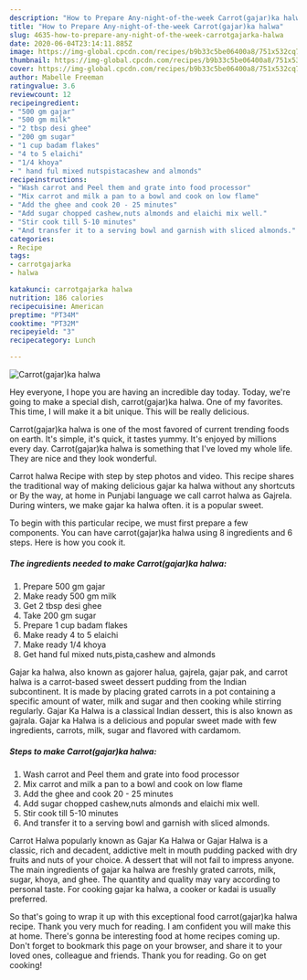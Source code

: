```yaml
---
description: "How to Prepare Any-night-of-the-week Carrot(gajar)ka halwa"
title: "How to Prepare Any-night-of-the-week Carrot(gajar)ka halwa"
slug: 4635-how-to-prepare-any-night-of-the-week-carrotgajarka-halwa
date: 2020-06-04T23:14:11.885Z
image: https://img-global.cpcdn.com/recipes/b9b33c5be06400a8/751x532cq70/carrotgajarka-halwa-recipe-main-photo.jpg
thumbnail: https://img-global.cpcdn.com/recipes/b9b33c5be06400a8/751x532cq70/carrotgajarka-halwa-recipe-main-photo.jpg
cover: https://img-global.cpcdn.com/recipes/b9b33c5be06400a8/751x532cq70/carrotgajarka-halwa-recipe-main-photo.jpg
author: Mabelle Freeman
ratingvalue: 3.6
reviewcount: 12
recipeingredient:
- "500 gm gajar"
- "500 gm milk"
- "2 tbsp desi ghee"
- "200 gm sugar"
- "1 cup badam flakes"
- "4 to 5 elaichi"
- "1/4 khoya"
- " hand ful mixed nutspistacashew and almonds"
recipeinstructions:
- "Wash carrot and Peel them and grate into food processor"
- "Mix carrot and milk a pan to a bowl and cook on low flame"
- "Add the ghee and cook 20 - 25 minutes"
- "Add sugar chopped cashew,nuts almonds and elaichi mix well."
- "Stir cook till 5-10 minutes"
- "And transfer it to a serving bowl and garnish with sliced almonds."
categories:
- Recipe
tags:
- carrotgajarka
- halwa

katakunci: carrotgajarka halwa 
nutrition: 186 calories
recipecuisine: American
preptime: "PT34M"
cooktime: "PT32M"
recipeyield: "3"
recipecategory: Lunch

---
```



![Carrot(gajar)ka halwa](https://img-global.cpcdn.com/recipes/b9b33c5be06400a8/751x532cq70/carrotgajarka-halwa-recipe-main-photo.jpg)

Hey everyone, I hope you are having an incredible day today. Today, we're going to make a special dish, carrot(gajar)ka halwa. One of my favorites. This time, I will make it a bit unique. This will be really delicious.

Carrot(gajar)ka halwa is one of the most favored of current trending foods on earth. It's simple, it's quick, it tastes yummy. It's enjoyed by millions every day. Carrot(gajar)ka halwa is something that I've loved my whole life. They are nice and they look wonderful.

Carrot halwa Recipe with step by step photos and video. This recipe shares the traditional way of making delicious gajar ka halwa without any shortcuts or By the way, at home in Punjabi language we call carrot halwa as Gajrela. During winters, we make gajar ka halwa often. it is a popular sweet.


To begin with this particular recipe, we must first prepare a few components. You can have carrot(gajar)ka halwa using 8 ingredients and 6 steps. Here is how you cook it.

<!--inarticleads1-->

##### The ingredients needed to make Carrot(gajar)ka halwa:

1. Prepare 500 gm gajar
1. Make ready 500 gm milk
1. Get 2 tbsp desi ghee
1. Take 200 gm sugar
1. Prepare 1 cup badam flakes
1. Make ready 4 to 5 elaichi
1. Make ready 1/4 khoya
1. Get  hand ful mixed nuts,pista,cashew and almonds


Gajar ka halwa, also known as gajorer halua, gajrela, gajar pak, and carrot halwa is a carrot-based sweet dessert pudding from the Indian subcontinent. It is made by placing grated carrots in a pot containing a specific amount of water, milk and sugar and then cooking while stirring regularly. Gajar Ka Halwa is a classical Indian dessert, this is also known as gajrala. Gajar ka Halwa is a delicious and popular sweet made with few ingredients, carrots, milk, sugar and flavored with cardamom. 

<!--inarticleads2-->

##### Steps to make Carrot(gajar)ka halwa:

1. Wash carrot and Peel them and grate into food processor
1. Mix carrot and milk a pan to a bowl and cook on low flame
1. Add the ghee and cook 20 - 25 minutes
1. Add sugar chopped cashew,nuts almonds and elaichi mix well.
1. Stir cook till 5-10 minutes
1. And transfer it to a serving bowl and garnish with sliced almonds.


Carrot Halwa popularly known as Gajar Ka Halwa or Gajar Halwa is a classic, rich and decadent, addictive melt in mouth pudding packed with dry fruits and nuts of your choice. A dessert that will not fail to impress anyone. The main ingredients of gajar ka halwa are freshly grated carrots, milk, sugar, khoya, and ghee. The quantity and quality may vary according to personal taste. For cooking gajar ka halwa, a cooker or kadai is usually preferred. 

So that's going to wrap it up with this exceptional food carrot(gajar)ka halwa recipe. Thank you very much for reading. I am confident you will make this at home. There's gonna be interesting food at home recipes coming up. Don't forget to bookmark this page on your browser, and share it to your loved ones, colleague and friends. Thank you for reading. Go on get cooking!
